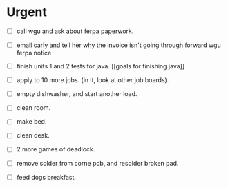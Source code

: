 # Urgent
- [ ] call wgu and ask about ferpa paperwork.
- [ ] email carly and tell her why the invoice isn't going through forward wgu ferpa notice
- [ ] finish units 1 and 2 tests for java. [[goals for finishing java]]
- [ ] apply to 10 more jobs. (in it, look at other job boards).
- [ ] empty dishwasher, and start another load.
- [ ] clean room.
- [ ] make bed.
- [ ] clean desk.
- [ ] 2 more games of deadlock.
- [ ] remove solder from corne pcb, and resolder broken pad.
- [ ] feed dogs breakfast.


